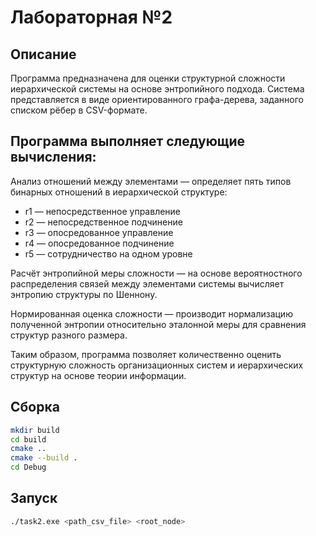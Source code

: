 # Лабораторная №2

## Описание
Программа предназначена для оценки структурной сложности иерархической системы на основе энтропийного подхода.
Система представляется в виде ориентированного графа-дерева, заданного списком рёбер в CSV-формате.

## Программа выполняет следующие вычисления:

Анализ отношений между элементами — определяет пять типов бинарных отношений в иерархической структуре:
* r1 — непосредственное управление
* r2 — непосредственное подчинение
* r3 — опосредованное управление
* r4 — опосредованное подчинение
* r5 — сотрудничество на одном уровне

Расчёт энтропийной меры сложности — на основе вероятностного распределения связей между элементами системы вычисляет энтропию структуры по Шеннону.

Нормированная оценка сложности — производит нормализацию полученной энтропии относительно эталонной меры для сравнения структур разного размера.

Таким образом, программа позволяет количественно оценить структурную сложность организационных систем и иерархических структур на основе теории информации.

## Сборка

```bash
mkdir build
cd build
cmake ..
cmake --build .
cd Debug
```

## Запуск

```bash
./task2.exe <path_csv_file> <root_node>
```

